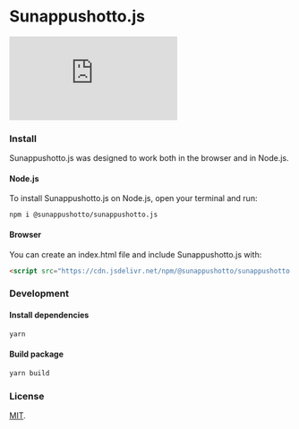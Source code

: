 # Sunappushotto.js

[![npm](https://img.shields.io/npm/v/@sunappushotto/sunappushotto.js?label=npm)](https://www.npmjs.com/package/@sunappushotto/sunappushotto.js)

### Install
Sunappushotto.js was designed to work both in the browser and in Node.js.

#### Node.js
To install Sunappushotto.js on Node.js, open your terminal and run:
```
npm i @sunappushotto/sunappushotto.js
```

#### Browser
You can create an index.html file and include Sunappushotto.js with:
```html
<script src="https://cdn.jsdelivr.net/npm/@sunappushotto/sunappushotto.js"></script>
```
### Development

#### Install dependencies
```bash
yarn
```

#### Build package
```bash
yarn build
```

### License
[MIT](LICENSE).
